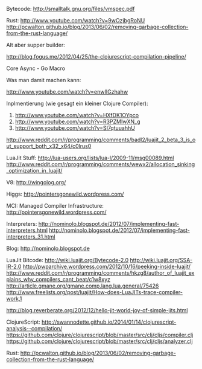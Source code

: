 Bytecode:
http://smalltalk.gnu.org/files/vmspec.pdf

Rust:
http://www.youtube.com/watch?v=9wOzjbgRoNU
http://pcwalton.github.io/blog/2013/06/02/removing-garbage-collection-from-the-rust-language/

Alt aber supper builder:

http://blog.fogus.me/2012/04/25/the-clojurescript-compilation-pipeline/

Core Async - Go Macro

Was man damit machen kann:

http://www.youtube.com/watch?v=enwIIGzhahw

Inplmentierung  (wie gesagt ein kleiner Clojure Compiler):

1. http://www.youtube.com/watch?v=HXfDK1OYpco
2. http://www.youtube.com/watch?v=R3PZMIwXN_g
2. http://www.youtube.com/watch?v=SI7qtuuahhU

http://www.reddit.com/r/programming/comments/badl2/luajit_2_beta_3_is_out_support_both_x32_x64/c0lrus0


LuaJit Stuff:
http://lua-users.org/lists/lua-l/2009-11/msg00089.html
http://www.reddit.com/r/programming/comments/wewx2/allocation_sinking_optimization_in_luajit/

V8:
http://wingolog.org/

Higgs:
http://pointersgonewild.wordpress.com/


MCI: Managed Compiler Infrastructure:
http://pointersgonewild.wordpress.com/

Interpreters:
http://nominolo.blogspot.de/2012/07/implementing-fast-interpreters.html
http://nominolo.blogspot.de/2012/07/implementing-fast-interpreters_31.html

Blog:
http://nominolo.blogspot.de

LuaJit Bitcode:
http://wiki.luajit.org/Bytecode-2.0
http://wiki.luajit.org/SSA-IR-2.0
http://pwparchive.wordpress.com/2012/10/16/peeking-inside-luajit/
http://www.reddit.com/r/programming/comments/hkzg8/author_of_luajit_explains_why_compilers_cant_beat/c1w8xyz
http://article.gmane.org/gmane.comp.lang.lua.general/75426
http://www.freelists.org/post/luajit/How-does-LuaJITs-trace-compiler-work,1


http://blog.reverberate.org/2012/12/hello-jit-world-joy-of-simple-jits.html

ClojureScript:
http://swannodette.github.io/2014/01/14/clojurescript-analysis--compilation/
https://github.com/clojure/clojurescript/blob/master/src/clj/cljs/compiler.clj
https://github.com/clojure/clojurescript/blob/master/src/clj/cljs/analyzer.clj

Rust:
http://pcwalton.github.io/blog/2013/06/02/removing-garbage-collection-from-the-rust-language/
